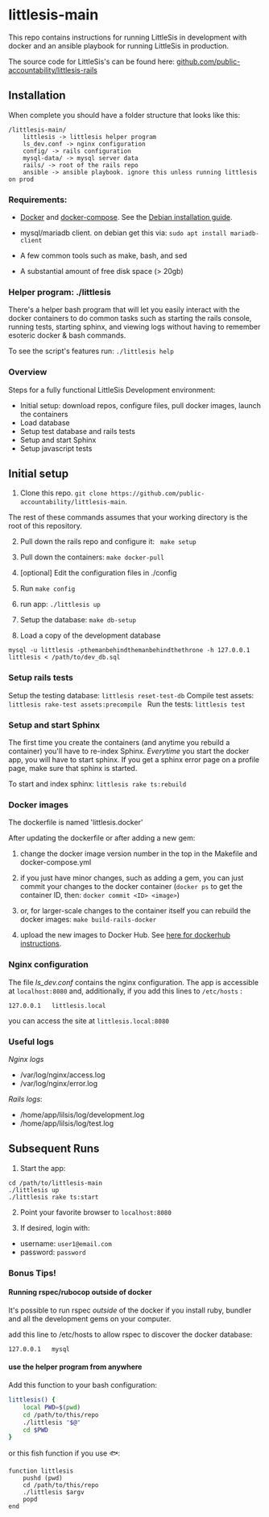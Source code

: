 # littlesis-main

This repo contains instructions for running LittleSis in development with docker and an ansible playbook for running LittleSis in production.

The source code for LittleSis's can be found here: [github.com/public-accountability/littlesis-rails](https://github.com/public-accountability/littlesis-rails)

## Installation

When complete you should have a folder structure that looks like this:

```
/littlesis-main/
	littlesis -> littlesis helper program
	ls_dev.conf -> nginx configuration
	config/ -> rails configuration
	mysql-data/ -> mysql server data
	rails/ -> root of the rails repo
	ansible -> ansible playbook. ignore this unless running littlesis on prod

```

### Requirements:

* [Docker](https://www.docker.com/community-edition) and [docker-compose](https://docs.docker.com/compose/install/). See the [Debian installation guide](https://docs.docker.com/install/linux/docker-ce/debian/).

* mysql/mariadb client. on debian get this via: ` sudo apt install mariadb-client `

* A few common tools such as make, bash, and sed

* A substantial amount of free disk space (> 20gb)

### Helper program: ./littlesis

There's a helper bash program that will let you easily interact with the docker containers to do common tasks such as starting the rails console, running tests, starting sphinx, and viewing logs without having to remember esoteric docker & bash commands.

To see the script's features run: ``` ./littlesis help ```

### Overview

Steps for a fully functional LittleSis Development environment:

* Initial setup: download repos, configure files, pull docker images, launch the containers
* Load database
* Setup test database and rails tests
* Setup and start Sphinx
* Setup javascript tests


## Initial setup

1) Clone this repo. `git clone https://github.com/public-accountability/littlesis-main`.

The rest of these commands assumes that your working directory is the root of this repository.

2) Pull down the rails repo and configure it: ``` make setup```

3) Pull down the containers: ``` make docker-pull ```

4) [optional] Edit the configuration files in ./config

5) Run ` make config `

6) run app: ` ./littlesis up `

7) Setup the database:  ` make db-setup `

8) Load a copy of the development database

```
mysql -u littlesis -pthemanbehindthemanbehindthethrone -h 127.0.0.1 littlesis < /path/to/dev_db.sql
```

### Setup rails tests

Setup the testing database: ` littlesis reset-test-db `
Compile test assets: `littlesis rake-test assets:precompile `
Run the tests: ` littlesis test `

### Setup and start Sphinx

The first time you create the containers (and anytime you rebuild a container) you'll have to re-index Sphinx. _Everytime_ you start the docker app, you will have to start sphinx. If you get a sphinx error page on a profile page, make sure that sphinx is started.

To start and index sphinx: ` littlesis rake ts:rebuild `

### Docker images

The dockerfile is named 'littlesis.docker'

After updating the dockerfile or after adding a new gem:

1) change the docker image version number in the top in the Makefile and docker-compose.yml

2) if you just have minor changes, such as adding a gem, you can just commit your changes to the docker container (`docker ps` to get the container ID, then: `docker commit <ID> <image>`)

3) or, for larger-scale changes to the container itself you can rebuild the docker images: ` make build-rails-docker `

4) upload the new images to Docker Hub. See [here for dockerhub instructions](https://docs.docker.com/engine/getstarted/step_six/).

### Nginx configuration

The file _ls_dev.conf_ contains the nginx configuration.
The app is accessible at ``` localhost:8080 ``` and, additionally, if you add this lines to  ``` /etc/hosts ``` :

```
127.0.0.1	littlesis.local
```

you can access the site at ``` littlesis.local:8080 ```

### Useful logs

*Nginx logs*
  - /var/log/nginx/access.log
  - /var/log/nginx/error.log

*Rails logs*:
   - /home/app/lilsis/log/development.log
   - /home/app/lilsis/log/test.log

## Subsequent Runs

1. Start the app:

```
cd /path/to/littlesis-main
./littlesis up
./littlesis rake ts:start
```

2. Point your favorite browser to `localhost:8080`

3. If desired, login with:

* username: `user1@email.com`
* password: `password`

### Bonus Tips!

#### Running rspec/rubocop outside of docker

It's possible to run rspec *outside* of the docker if you install ruby, bundler and all the development gems on your computer.

add this line to /etc/hosts to allow rspec to discover the docker database:

```
127.0.0.1	mysql
```

#### use the helper program from anywhere

Add this function to your bash configuration:

``` bash
littlesis() {
    local PWD=$(pwd)
    cd /path/to/this/repo
    ./littlesis "$@"
    cd $PWD
}
```

or this fish function if you use 🐟:

``` fish
function littlesis
	pushd (pwd)
	cd /path/to/this/repo
	./littlesis $argv
	popd
end
```
